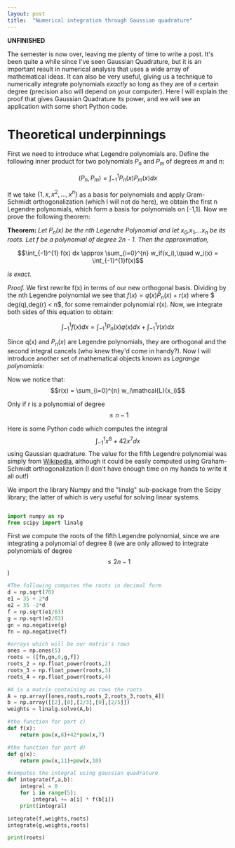 ```yaml
---
layout: post
title:  "Numerical integration through Gaussian quadrature"
---
```


<script type="text/x-mathjax-config">
MathJax.Hub.Config({
  tex2jax: {
    inlineMath: [['$','$'], ['\\(','\\)']],
    processEscapes: true
  }
});
</script>
<script src="https://cdnjs.cloudflare.com/ajax/libs/mathjax/2.7.0/MathJax.js?config=TeX-AMS-MML_HTMLorMML" type="text/javascript"></script>

**UNFINISHED**

The semester is now over, leaving me plenty of time to write a post. It's been quite a while since I've seen Gaussian Quadrature, but it is an important result in numerical analysis that uses a wide array of mathematical ideas. It can also be very useful, giving us a technique to numerically integrate polynomials *exactly* so long as they are of a certain degree (precision also will depend on your computer). Here I will explain the proof that gives Gaussian Quadrature its power, and we will see an application with some short Python code.

# Theoretical underpinnings

First we need to introduce what Legendre polynomials are.
Define the following inner product for two polynomials $P_n$ and $P_m$ of degrees $m$ and $n$:

$$(P_n,P_m) = \int_{-1}^{1} P_n(x)P_m(x) dx$$

If we take  $\{1,x,x^2,...,x^n\}$ as a basis for polynomials and apply Gram-Schmidt orthogonalization (which I will not do here), we obtain the first n Legendre polynomials, which form a basis for polynomials on [-1,1]. Now we prove the following theorem:


**Theorem:** *Let $P_n(x)$ be the nth Legendre Polynomial and let x$_0$,x$_1$,...$x_n$ be its roots. Let f be a polynomial of degree 2n - 1. Then the approximation,*

$$\int_{-1}^{1} f(x) dx \approx \sum_{i=0}^{n} w_if(x_i),\quad w_i(x) = \int_{-1}^{1}f(x)$$

*is exact.*

*Proof.* We first rewrite f(x) in terms of our new orthogonal basis. Dividing by the nth Legendre polynomial we see that $f(x) = q(x)P_n(x) + r(x)$ where $ deg(q),deg(r) < n$, for some remainder polynomial r(x). Now, we integrate both sides of this equation to obtain:

$$\int_{-1}^{1} f(x) dx = \int_{-1}^{1} P_n(x)q(x)dx  + \int_{-1}^{1}r(x)dx$$

Since q(x) and $P_n(x)$ are Legendre polynomials, they are orthogonal and the second integral cancels (who knew they'd come in handy?). Now I will introduce another set of mathematical objects known as *Lagrange polynomials*:



Now we notice that: $$r(x) = \sum_{i=0}^{n} w_i\mathcal{L}(x_i)$$

Only if r is a polynomial of degree $$\leq n-1$$



Here is some Python code which computes the integral $$\int_{-1}^{1} x^{8} + 42x^{7} dx$$ using
Gaussian quadrature. The value for the fifth Legendre polynomial was simply from [Wikipedia](https://en.wikipedia.org/wiki/Legendre_polynomials), although it could be easily computed using Graham-Schmidt orthogonalization (I don't have enough time on my hands to write it all out!)

We import the library Numpy and the "linalg" sub-package from the Scipy library; the latter of which
is very useful for solving linear systems.

```python

import numpy as np
from scipy import linalg

```
First we compute the roots of the fifth Legendre polynomial, since we are integrating
a polynomial of degree 8 (we are only allowed to integrate polynomials of degree $$\leq 2n - 1$$)

```python
#The following computes the roots in decimal form
d = np.sqrt(70)
e1 = 35 + 2*d
e2 = 35 -2*d
f = np.sqrt(e1/63)
g = np.sqrt(e2/63)
gn = np.negative(g)
fn = np.negative(f)

#arrays which will be our matrix's rows
ones = np.ones(5)
roots = ([fn,gn,0,g,f])
roots_2 = np.float_power(roots,2)
roots_3 = np.float_power(roots,3)
roots_4 = np.float_power(roots,4)

#A is a matrix containing as rows the roots
A = np.array([ones,roots,roots_2,roots_3,roots_4])
b = np.array([[2],[0],[2/3],[0],[2/5]])
weights = linalg.solve(A,b)

#the function for part c)
def f(x):
    return pow(x,8)+42*pow(x,7)

#the function for part d)
def g(x):
    return pow(x,11)+pow(x,10)

#computes the integral using gaussian quadrature
def integrate(f,a,b):
    integral = 0
    for i in range(5):
        integral += a[i] * f(b[i])
    print(integral)

integrate(f,weights,roots)
integrate(g,weights,roots)

print(roots)
```
